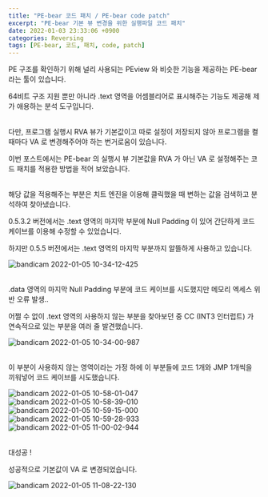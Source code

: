 ```yaml
---
title: "PE-bear 코드 패치 / PE-bear code patch"
excerpt: "PE-bear 기본 뷰 변경을 위한 실행파일 코드 패치"
date: 2022-01-03 23:33:06 +0900
categories: Reversing
tags: [PE-bear, 코드, 패치, code, patch]
---
```

PE 구조를 확인하기 위해 널리 사용되는 PEview 와 비슷한 기능을 제공하는 PE-bear 라는 툴이 있습니다.

64비트 구조 지원 뿐만 아니라 .text 영역을 어셈블리어로 표시해주는 기능도 제공해 제가 애용하는 분석 도구입니다.
<br><br>

다만, 프로그램 실행시 RVA 뷰가 기본값이고 따로 설정이 저장되지 않아 프로그램을 켤 때마다 VA 로 변경해주어야 하는 번거로움이 있습니다.

이번 포스트에서는 PE-bear 의 실행시 뷰 기본값을 RVA 가 아닌 VA 로 설정해주는 코드 패치를 적용한 방법을 적어 보았습니다.
<br><br>

해당 값을 적용해주는 부분은 치트 엔진을 이용해 클릭했을 때 변하는 값을 검색하고 분석하여 찾아냈습니다.

0.5.3.2 버전에서는 .text 영역의 마지막 부분에 Null Padding 이 있어 간단하게 코드 케이브를 이용해 수정할 수 있었습니다.

하지만 0.5.5 버전에서는 .text 영역의 마지막 부분까지 알뜰하게 사용하고 있습니다.

![bandicam 2022-01-05 10-34-12-425](https://user-images.githubusercontent.com/79886133/148147073-58a7e2cd-8586-4c95-9f52-147991f1a4e0.png)
<br><br>

.data 영역의 마지막 Null Padding 부분에 코드 케이브를 시도했지만 메모리 엑세스 위반 오류 발생..

어쩔 수 없이 .text 영역의 사용하지 않는 부분을 찾아보던 중 CC (INT3 인터럽트) 가 연속적으로 있는 부분을 여러 줄 발견했습니다.

![bandicam 2022-01-05 10-34-00-987](https://user-images.githubusercontent.com/79886133/148148358-b2298549-55a5-407c-8a06-d78525561b64.png)
<br><br>

이 부분이 사용하지 않는 영역이라는 가정 하에 이 부분들에 코드 1개와 JMP 1개씩을 끼워넣어 코드 케이브를 시도했습니다.

![bandicam 2022-01-05 10-58-01-047](https://user-images.githubusercontent.com/79886133/148149176-75e408c9-5d06-4a99-a2bc-5e7f83b926bb.png)
![bandicam 2022-01-05 10-58-39-010](https://user-images.githubusercontent.com/79886133/148149184-c3322c77-f73d-4805-a456-7c38e055822c.png)
![bandicam 2022-01-05 10-59-15-000](https://user-images.githubusercontent.com/79886133/148149188-2ac6a714-4ea6-4ef5-9d3e-cc3011a5095c.png)
![bandicam 2022-01-05 10-59-28-933](https://user-images.githubusercontent.com/79886133/148149194-a7ae89b7-d82f-4a0b-8fcd-fc6300494664.png)
![bandicam 2022-01-05 11-00-02-944](https://user-images.githubusercontent.com/79886133/148149199-f2641f9a-0f63-4fcc-939f-4c89b8beb138.png)
<br><br>

대성공 !

성공적으로 기본값이 VA 로 변경되었습니다.

![bandicam 2022-01-05 11-08-22-130](https://user-images.githubusercontent.com/79886133/148149605-4db83730-040b-4280-a1aa-990363b10b04.png)
